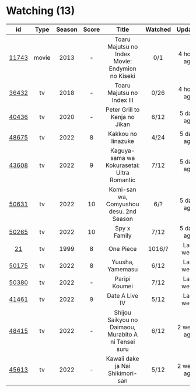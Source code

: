 # Watching (13)

|                      id                      |  Type | Season | Score |                         Title                        | Watched |   Updated   | Start date |
| :------------------------------------------: | :---: | :----: | :---: | :--------------------------------------------------: | :-----: | :---------: | :--------: |
| [11743](https://myanimelist.net/anime/11743) | movie |  2013  |   -   |   Toaru Majutsu no Index Movie: Endymion no Kiseki   |   0/1   | 4 hours ago | 05/27/2022 |
| [36432](https://myanimelist.net/anime/36432) |   tv  |  2018  |   -   |              Toaru Majutsu no Index III              |   0/26  | 4 hours ago |      -     |
| [40436](https://myanimelist.net/anime/40436) |   tv  |  2020  |   -   |             Peter Grill to Kenja no Jikan            |   6/12  |  5 days ago | 05/13/2022 |
| [48675](https://myanimelist.net/anime/48675) |   tv  |  2022  |   8   |                  Kakkou no Iinazuke                  |   4/24  |  5 days ago | 04/25/2022 |
| [43608](https://myanimelist.net/anime/43608) |   tv  |  2022  |   9   |      Kaguya-sama wa Kokurasetai: Ultra Romantic      |   7/12  |  5 days ago | 04/09/2022 |
| [50631](https://myanimelist.net/anime/50631) |   tv  |  2022  |   10  |        Komi-san wa, Comyushou desu. 2nd Season       |   6/?   |  5 days ago | 04/07/2022 |
| [50265](https://myanimelist.net/anime/50265) |   tv  |  2022  |   10  |                     Spy x Family                     |   7/12  |  5 days ago | 04/09/2022 |
|    [21](https://myanimelist.net/anime/21)    |   tv  |  1999  |   8   |                       One Piece                      |  1016/? |  Last week  | 01/01/2014 |
| [50175](https://myanimelist.net/anime/50175) |   tv  |  2022  |   8   |                   Yuusha, Yamemasu                   |   6/12  |  Last week  | 04/06/2022 |
| [50380](https://myanimelist.net/anime/50380) |   tv  |  2022  |   -   |                     Paripi Koumei                    |   7/12  |  Last week  | 05/01/2022 |
| [41461](https://myanimelist.net/anime/41461) |   tv  |  2022  |   9   |                    Date A Live IV                    |   5/12  |  Last week  | 04/08/2022 |
| [48415](https://myanimelist.net/anime/48415) |   tv  |  2022  |   -   | Shijou Saikyou no Daimaou, Murabito A ni Tensei suru |   6/12  | 2 weeks ago | 04/08/2022 |
| [45613](https://myanimelist.net/anime/45613) |   tv  |  2022  |   -   |           Kawaii dake ja Nai Shikimori-san           |   5/12  | 2 weeks ago | 04/10/2022 |